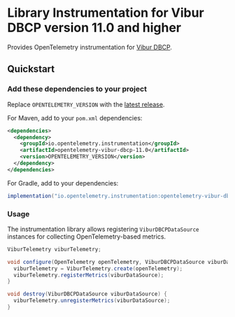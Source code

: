 # Library Instrumentation for Vibur DBCP version 11.0 and higher

Provides OpenTelemetry instrumentation for [Vibur DBCP](https://www.vibur.org/).

## Quickstart

### Add these dependencies to your project

Replace `OPENTELEMETRY_VERSION` with the [latest
release](https://search.maven.org/search?q=g:io.opentelemetry.instrumentation%20AND%20a:opentelemetry-vibur-dbcp-11.0).

For Maven, add to your `pom.xml` dependencies:

```xml
<dependencies>
  <dependency>
    <groupId>io.opentelemetry.instrumentation</groupId>
    <artifactId>opentelemetry-vibur-dbcp-11.0</artifactId>
    <version>OPENTELEMETRY_VERSION</version>
  </dependency>
</dependencies>
```

For Gradle, add to your dependencies:

```groovy
implementation("io.opentelemetry.instrumentation:opentelemetry-vibur-dbcp-11.0:OPENTELEMETRY_VERSION")
```

### Usage

The instrumentation library allows registering `ViburDBCPDataSource` instances for collecting
OpenTelemetry-based metrics.

```java
ViburTelemetry viburTelemetry;

void configure(OpenTelemetry openTelemetry, ViburDBCPDataSource viburDataSource) {
  viburTelemetry = ViburTelemetry.create(openTelemetry);
  viburTelemetry.registerMetrics(viburDataSource);
}

void destroy(ViburDBCPDataSource viburDataSource) {
  viburTelemetry.unregisterMetrics(viburDataSource);
}
```
